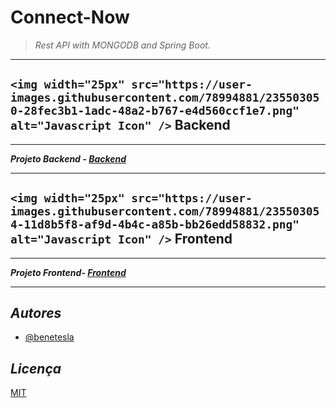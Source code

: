 # Connect-Now

> *Rest API with MONGODB and Spring Boot.*

---

## `<img width="25px" src="https://user-images.githubusercontent.com/78994881/235503050-28fec3b1-1adc-48a2-b767-e4d560ccf1e7.png" alt="Javascript Icon" />` Backend

---

***Projeto Backend - [Backend](https://github.com/bc-fullstack-03/Bene_Connect-Now_backend/tree/main/backend)***

---

## `<img width="25px" src="https://user-images.githubusercontent.com/78994881/235503054-11d8b5f8-af9d-4b4c-a85b-bb26edd58832.png" alt="Javascript Icon" />` Frontend

---

***Projeto Frontend- [Frontend](https://github.com/bc-fullstack-03/Bene_Connect-Now/tree/main/frontend)***

---

## *Autores*

- [@benetesla](https://github.com/benetesla)

## *Licença*

[MIT](https://choosealicense.com/licenses/mit/)
